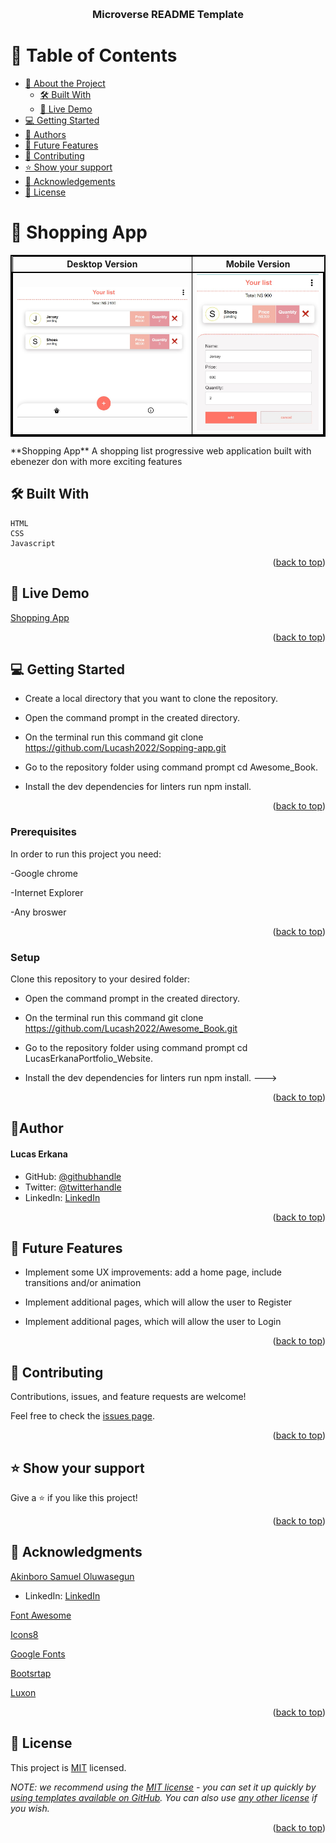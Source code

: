 <a name="readme-top"></a>

<!--
HOW TO USE:
This is an example of how you may give instructions on setting up your project locally.

Modify this file to match your project and remove sections that don't apply.
=======

## Shopping List App

This project is about a basic website that allows users to add/remove books from a list. We will achieve that by using JavaScript objects and arrays. 
We will also dynamically modify the DOM and add basic events.




REQUIRED SECTIONS:
- Table of Contents
- About the Project
  - Built With
  - Live Demo
- Getting Started
- Authors
- Future Features
- Contributing
- Show your support
- Acknowledgements
- License

After you're finished please remove all the comments and instructions!
-->

<div align="center">

  <br/>

  <h3><b>Microverse README Template</b></h3>

</div>

<!-- TABLE OF CONTENTS -->

# 📗 Table of Contents

- [📖 About the Project](#about-project)
  - [🛠 Built With](#built-with)
  - [🚀 Live Demo](#live-demo)
- [💻 Getting Started](#getting-started)
- [👥 Authors](#authors)
- [🔭 Future Features](#future-features)
- [🤝 Contributing](#contributing)
- [⭐️ Show your support](#support)
- [🙏 Acknowledgements](#acknowledgements)
- [📝 License](#license)

<!-- PROJECT DESCRIPTION -->

# 📖 Shopping App<a name="about-project"></a>
<table style="border: 2px solid black;">
  <tr>
    <th style="border: 1px solid black;">Desktop Version</th>
    <th>Mobile Version</th>
  </tr>
  <tr style="border: 2px solid black;">
  <td style="border: 1px solid black;"><img src="/images/DesktopVersionLIST.jpg" alt="Desktop Version" width="340"  height="auto" /></td>
  <td><img src="/images/MobileVersionLIST.jpg" alt="Mobile Version" width="240"  height="auto" /></td>
  </tr>
</table>
**Shopping App** A shopping list progressive web application built with ebenezer don with more exciting features



## 🛠 Built With <a name="built-with"></a>
    HTML
    CSS
    Javascript


<p align="right">(<a href="#readme-top">back to top</a>)</p>

<!-- LIVE DEMO -->

## 🚀 Live Demo <a name="live-demo"></a>

[Shopping App](https://lucash2022.github.io/Sopping-app/)

<p align="right">(<a href="#readme-top">back to top</a>)</p>


<!-- GETTING STARTED -->

## 💻 Getting Started <a name="getting-started"></a>

- Create a local directory that you want to clone the repository.

- Open the command prompt in the created directory.

- On the terminal run this command git clone https://github.com/Lucash2022/Sopping-app.git

- Go to the repository folder using command prompt cd Awesome_Book.

- Install the dev dependencies for linters run npm install.

<p align="right">(<a href="#readme-top">back to top</a>)</p>

### Prerequisites

In order to run this project you need:

-Google chrome

-Internet Explorer

-Any broswer


<p align="right">(<a href="#readme-top">back to top</a>)</p>

### Setup

Clone this repository to your desired folder:

- Open the command prompt in the created directory.

- On the terminal run this command git clone https://github.com/Lucash2022/Awesome_Book.git

- Go to the repository folder using command prompt cd LucasErkanaPortfolio_Website.

- Install the dev dependencies for linters run npm install.
--->


<p align="right">(<a href="#readme-top">back to top</a>)</p>

<!-- Author -->

## 👤**Author** <a name="authors"></a>
<h4>Lucas Erkana</h4>

- GitHub: [@githubhandle](https://github.com/Lucash2022)
- Twitter: [@twitterhandle](https://twitter.com/@Lucas_David_22)
- LinkedIn: [LinkedIn](https://www.linkedin.com/in/lucas-erkana-b30a0b3b/)

<p align="right">(<a href="#readme-top">back to top</a>)</p>

<!-- FUTURE FEATURES -->

## 🔭 Future Features <a name="future-features"></a>

- Implement some UX improvements: add a home page, include transitions and/or animation

- Implement additional pages, which will allow the user to Register

- Implement additional pages, which will allow the user to Login

<p align="right">(<a href="#readme-top">back to top</a>)</p>

<!-- CONTRIBUTING -->

## 🤝 Contributing <a name="contributing"></a>

Contributions, issues, and feature requests are welcome!

Feel free to check the [issues page]().

<p align="right">(<a href="#readme-top">back to top</a>)</p>

<!-- SUPPORT -->

## ⭐️ Show your support <a name="support"></a>

Give a ⭐️ if you like this project!

<p align="right">(<a href="#readme-top">back to top</a>)</p>

<!-- ACKNOWLEDGEMENTS -->

## 🙏 Acknowledgments <a name="acknowledgements"></a>

[Akinboro Samuel Oluwasegun](https://github.com/victor-akinboro)
  - LinkedIn: [LinkedIn](https://www.linkedin.com/in/samuel-akinboro-4115951ba)

[Font Awesome](https://fontawesome.com/search?q=book&o=r)

[Icons8](https://icons8.com/icons/set/books)

[Google Fonts](https://developers.google.com/fonts)


[Bootsrtap](https://getbootstrap.com/docs/5.1/getting-started/introduction/)


[Luxon](https://imdac.github.io/modules/js/luxon/)


<p align="right">(<a href="#readme-top">back to top</a>)</p>



<!-- LICENSE -->

## 📝 License <a name="license"></a>

This project is [MIT](./LICENSE) licensed.

_NOTE: we recommend using the [MIT license](https://choosealicense.com/licenses/mit/) - you can set it up quickly by [using templates available on GitHub](https://docs.github.com/en/communities/setting-up-your-project-for-healthy-contributions/adding-a-license-to-a-repository). You can also use [any other license](https://choosealicense.com/licenses/) if you wish._

<p align="right">(<a href="#readme-top">back to top</a>)</p>
